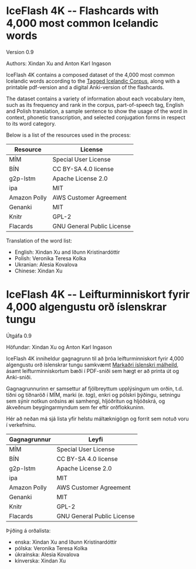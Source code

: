 # IceFlash 4K -- Flashcards with 4,000 most common Icelandic words 

Version 0.9

Authors: Xindan Xu and Anton Karl Ingason


IceFlash 4K contains a composed dataset of the 4,000 most common Icelandic words according to the [Tagged Icelandic Corpus](http://www.malfong.is/index.php?lang=en&pg=mim), along with a printable pdf-version and a digital Anki-version of the flashcards.

The dataset contains a variety of information about each vocabulary item, such as its frequency and rank in the corpus, part-of-speech tag, English and Polish translation, a sample sentence to show the usage of the word in context, phonetic transcription, and selected conjugation forms in respect to its word category.

Below is a list of the resources used in the process:

Resource | License
---------|---------
MÍM | Special User License
BÍN | CC BY-SA 4.0 license
g2p-lstm | Apache License 2.0 
ipa | MIT | Alexander Rossell Hayes (2020) 
Amazon Polly | AWS Customer Agreement
Genanki | MIT 
Knitr | GPL-2 | GPL-3
Flacards | GNU General Public License

Translation of the word list:
 - English: Xindan Xu and Iðunn Kristínardóttir
 - Polish: Veronika Teresa Kolka
 - Ukranian: Alesia Kovalova
 - Chinese: Xindan Xu

# IceFlash 4K -- Leifturminniskort fyrir 4,000 algengustu orð íslenskrar tungu

Útgáfa 0.9

Höfundar: Xindan Xu og Anton Karl Ingason



IceFlash 4K inniheldur gagnagrunn til að þróa leifturminniskort fyrir 4,000 algengustu orð íslenskrar tungu samkvæmt [Markaðri íslenskri málheild](http://www.malfong.is/index.php?lang=en&pg=mim), ásamt leifturminniskortum bæði í PDF-sniði sem hægt er að printa út og Anki-sniði.

Gagnagrunnurinn er samsettur af fjölbreyttum upplýsingum um orðin, t.d. tíðni og tíðnaröð í MÍM, marki (e. *tag*), enkri og pólskri þýðingu, setningu sem sýnir notkun orðsins æi samhengi, hljóðritun og hljóðskrá, og ákveðnum beygingarmyndum sem fer eftir orðflokkuninn. 

Hér að neðan má sjá lista yfir helstu máltæknigögn og forrit sem notuð voru í verkefninu.

Gagnagrunnur | Leyfi
---------|---------
MÍM | Special User License
BÍN | CC BY-SA 4.0 license
g2p-lstm | Apache License 2.0 
ipa | MIT | Alexander Rossell Hayes (2020) 
Amazon Polly | AWS Customer Agreement
Genanki | MIT 
Knitr | GPL-2 | GPL-3
Flacards | GNU General Public License

Þýðing á orðalista:
 - enska: Xindan Xu and Iðunn Kristínardóttir
 - pólska: Veronika Teresa Kolka
 - úkraínska: Alesia Kovalova
 - kínverska: Xindan Xu
